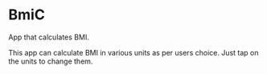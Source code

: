 # BmiC

App that calculates BMI.

This app can calculate BMI in various units as per users choice. Just tap on the units to change them.

